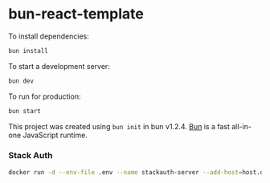 # bun-react-template

To install dependencies:

```bash
bun install
```

To start a development server:

```bash
bun dev
```

To run for production:

```bash
bun start
```

This project was created using `bun init` in bun v1.2.4. [Bun](https://bun.sh) is a fast all-in-one JavaScript runtime.

### Stack Auth

```bash
docker run -d --env-file .env --name stackauth-server --add-host=host.docker.internal:host-gateway -p 8101:8101 -p 8102:8102 stackauth/server:latest
```